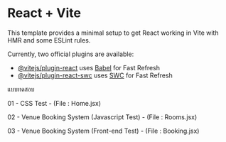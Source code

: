 # React + Vite

This template provides a minimal setup to get React working in Vite with HMR and some ESLint rules.

Currently, two official plugins are available:

- [@vitejs/plugin-react](https://github.com/vitejs/vite-plugin-react/blob/main/packages/plugin-react/README.md) uses [Babel](https://babeljs.io/) for Fast Refresh
- [@vitejs/plugin-react-swc](https://github.com/vitejs/vite-plugin-react-swc) uses [SWC](https://swc.rs/) for Fast Refresh


แบบทดสอบ

01 - CSS Test - (File : Home.jsx)

02 - Venue Booking System (Javascript Test) - (File : Rooms.jsx)

03 - Venue Booking System (Front-end Test) - (File : Booking.jsx)
